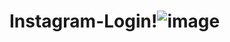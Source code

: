 # Instagram-Login!![image](https://github.com/nathanaelreis/Instagram-Login/assets/84293340/00df2b14-5ef3-4272-b0a4-7595f12ef0c4)

